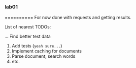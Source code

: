 ### lab01
==========
For now done with requests and getting results.

List of nearest TODOs:

... Find better test data
1. Add tests (`yeah sure...`)
2. Implement caching for documents
3. Parse document, search words
4. etc.